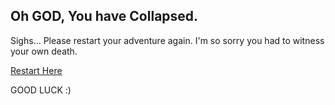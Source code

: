 ## Oh GOD, You have Collapsed.
Sighs... Please restart your adventure again. I'm so sorry you had to witness your own death.


[Restart Here](../dora-out.md)

GOOD LUCK :)